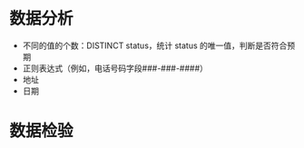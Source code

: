 # 数据分析
* 不同的值的个数：DISTINCT status，统计 status 的唯一值，判断是否符合预期
* 正则表达式（例如，电话号码字段###-###-####）
* 地址
* 日期


# 数据检验
